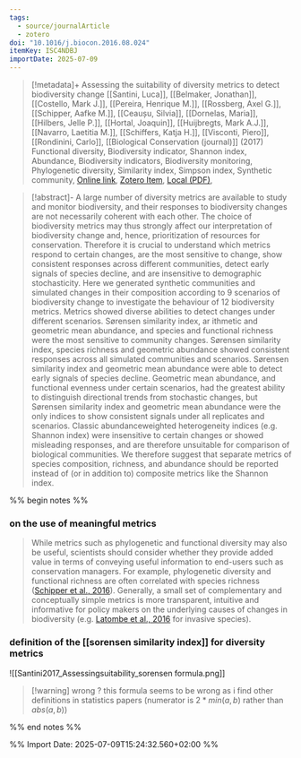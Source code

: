 ```yaml
---
tags:
  - source/journalArticle
  - zotero
doi: "10.1016/j.biocon.2016.08.024"
itemKey: ISC4NDBJ
importDate: 2025-07-09
---
```

>[!metadata]+
> Assessing the suitability of diversity metrics to detect biodiversity change
> [[Santini, Luca]], [[Belmaker, Jonathan]], [[Costello, Mark J.]], [[Pereira, Henrique M.]], [[Rossberg, Axel G.]], [[Schipper, Aafke M.]], [[Ceaușu, Silvia]], [[Dornelas, Maria]], [[Hilbers, Jelle P.]], [[Hortal, Joaquin]], [[Huijbregts, Mark A.J.]], [[Navarro, Laetitia M.]], [[Schiffers, Katja H.]], [[Visconti, Piero]], [[Rondinini, Carlo]], 
> [[Biological Conservation (journal)]] (2017)
> Functional diversity, Biodiversity indicator, Shannon index, Abundance, Biodiversity indicators, Biodiversity monitoring, Phylogenetic diversity, Similarity index, Simpson index, Synthetic community, 
> [Online link](https://linkinghub.elsevier.com/retrieve/pii/S0006320716303305), [Zotero Item](zotero://select/library/items/ISC4NDBJ), [Local (PDF)](file://C:/Users/aburg/Documents/references/zotero/storage/ID4P62JG/Santini2017_Assessingsuitability.pdf), 

>[!abstract]-
>A large number of diversity metrics are available to study and monitor biodiversity, and their responses to biodiversity changes are not necessarily coherent with each other. The choice of biodiversity metrics may thus strongly affect our interpretation of biodiversity change and, hence, prioritization of resources for conservation. Therefore it is crucial to understand which metrics respond to certain changes, are the most sensitive to change, show consistent responses across different communities, detect early signals of species decline, and are insensitive to demographic stochasticity. Here we generated synthetic communities and simulated changes in their composition according to 9 scenarios of biodiversity change to investigate the behaviour of 12 biodiversity metrics. Metrics showed diverse abilities to detect changes under different scenarios. Sørensen similarity index, ar ithmetic and geometric mean abundance, and species and functional richness were the most sensitive to community changes. Sørensen similarity index, species richness and geometric abundance showed consistent responses across all simulated communities and scenarios. Sørensen similarity index and geometric mean abundance were able to detect early signals of species decline. Geometric mean abundance, and functional evenness under certain scenarios, had the greatest ability to distinguish directional trends from stochastic changes, but Sørensen similarity index and geometric mean abundance were the only indices to show consistent signals under all replicates and scenarios. Classic abundanceweighted heterogeneity indices (e.g. Shannon index) were insensitive to certain changes or showed misleading responses, and are therefore unsuitable for comparison of biological communities. We therefore suggest that separate metrics of species composition, richness, and abundance should be reported instead of (or in addition to) composite metrics like the Shannon index.

%% begin notes %%
### on the use of meaningful metrics
> While metrics such as phylogenetic and functional diversity may also be useful, scientists should consider whether they provide added value in terms of conveying useful information to end-users such as conservation managers. For example, phylogenetic diversity and functional richness are often correlated with species richness ([Schipper et al., 2016](https://www.sciencedirect.com/science/article/pii/S0006320716303305?ref=pdf_download&fr=RR-2&rr=935e09b06db3d159#bb0275)).  Generally, a small set of complementary and conceptually simple metrics is more transparent, intuitive and informative for policy makers on the underlying causes of changes in biodiversity (e.g. [Latombe et al., 2016](https://www.sciencedirect.com/science/article/pii/S0006320716303305?ref=pdf_download&fr=RR-2&rr=935e09b06db3d159#bb0175) for invasive species).

### definition of the [[sorensen similarity index]] for diversity metrics
![[Santini2017_Assessingsuitability_sorensen formula.png]]
>[!warning] wrong ?
>this formula seems to be wrong as i find other definitions in statistics papers (numerator is $2*min(a,b)$ rather than $abs(a,b)$)

%% end notes %%

%% Import Date: 2025-07-09T15:24:32.560+02:00 %%
